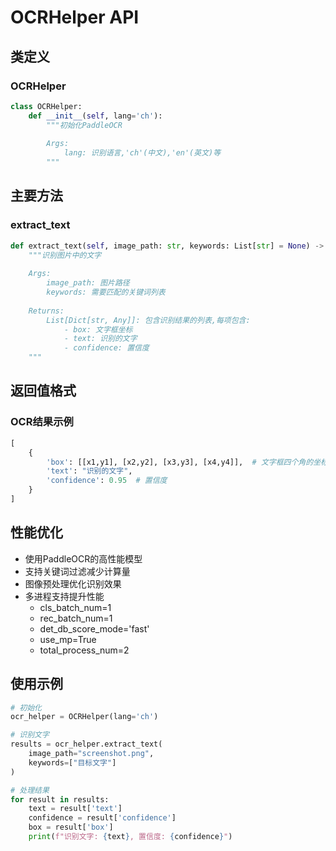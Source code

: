 # OCRHelper API

## 类定义

### OCRHelper
```python
class OCRHelper:
    def __init__(self, lang='ch'):
        """初始化PaddleOCR
        
        Args:
            lang: 识别语言,'ch'(中文),'en'(英文)等
        """
```

## 主要方法

### extract_text
```python
def extract_text(self, image_path: str, keywords: List[str] = None) -> List[Dict[str, Any]]:
    """识别图片中的文字
    
    Args:
        image_path: 图片路径
        keywords: 需要匹配的关键词列表
            
    Returns:
        List[Dict[str, Any]]: 包含识别结果的列表,每项包含:
            - box: 文字框坐标
            - text: 识别的文字
            - confidence: 置信度
    """
```

## 返回值格式

### OCR结果示例
```python
[
    {
        'box': [[x1,y1], [x2,y2], [x3,y3], [x4,y4]],  # 文字框四个角的坐标
        'text': "识别的文字",
        'confidence': 0.95  # 置信度
    }
]
```

## 性能优化

- 使用PaddleOCR的高性能模型
- 支持关键词过滤减少计算量
- 图像预处理优化识别效果
- 多进程支持提升性能
  - cls_batch_num=1
  - rec_batch_num=1
  - det_db_score_mode='fast'
  - use_mp=True
  - total_process_num=2

## 使用示例

```python
# 初始化
ocr_helper = OCRHelper(lang='ch')

# 识别文字
results = ocr_helper.extract_text(
    image_path="screenshot.png",
    keywords=["目标文字"]
)

# 处理结果
for result in results:
    text = result['text']
    confidence = result['confidence']
    box = result['box']
    print(f"识别文字: {text}, 置信度: {confidence}")
```
